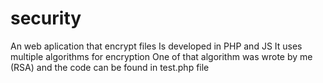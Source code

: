 # security
An web aplication that encrypt files
Is developed in PHP and JS
It uses multiple algorithms for encryption
One of that algorithm was wrote by me (RSA)
and the code can be found in test.php file
